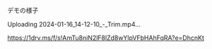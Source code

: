 デモの様子



Uploading 2024-01-16_14-12-10_-_Trim.mp4…



https://1drv.ms/f/s!AmTu8niN2lF8lZd8wYlpVFbHAhFqRA?e=DhcnKt




